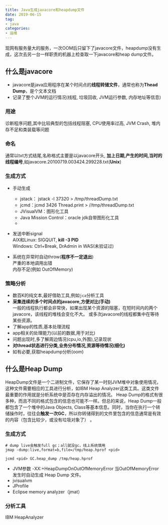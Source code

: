 ```yaml
---
title: Java生成javacore和heapdump文件
date: 2019-06-15
tag: 
- java
categories:
- 运维
---
```

现网有服务量大的服务，一次OOM后只留下了javacore文件，heapdump没有生成，这次去另一台一样职责的机器上检查取一下javacore和heap dump文件。
<!--more-->
## 什么是javacore

- javacore是java应用程序在某个时间点的**线程转储文件**，通常也称为**Thead Dump**，是个文本文档
- 记录了整个JVM的运行情况(线程, 垃圾回收, JVM运行参数, 内存地址等信息)
### 用途
诊断程序问题,其中比较典型的包括线程阻塞, CPU使用率过高, JVM Crash, 堆内存不足和类装载等问题

### 命名
通常以txt方式结尾,名称格式主要是以javacore开头, **加上日期,产生的时间,当时的线程编号**,如javacore.20100719.003424.299228.txt(**Unix**)

### 生成方式

- 手动生成
	- jstack： jstack -l 37320 > /tmp/threadDump.txt
	- jcmd：jcmd 3426 Thread.print > //tmp/threadDump.txt
	- JVisualVM：图形化工具
	- Java Mission Control：oracle jdk自带图形化工具
	- 

-   发送中断signal  
    AIX和Linux: SIGQUIT,  **kill -3 PID**  
    Windows: Ctrl+Break, DrAdmin in WAS(未验证过)
    
- 系统在异常时自动throw(**程序不一定退出**)  
    严重的本地调用出错  
    内存不足(例如 OutOfMemory)
### 策略分析

-   数百K的纯文本,最好借助工具,例如`jca`分析工具
-   **采集连续的多个时间点的javacore,方便对比(手动)**  
    一般的线程执行都会非常快，如果出现某个资源的阻塞，在短时间内的两个javacore，该线程的堆栈会变化不大。 或多次javacore的线程都集中在等待某些资源。
-   了解app的性质,基本处理流程
-   app相关的处理能力(以前的数据,用于对比)
-   问题出现时,多了解周边情况(cpu,io,外围),记录现状
-   **对thread状态进行分类,业务分布情况,资源等待情况(细化)**
-   如有必要,获取heapdump分析(oom)

## 什么是Heap Dump
HeapDump文件是一个二进制文件，它保存了某一时刻JVM堆中对象使用情况，这种文件需要相应的工具进行分析，如IBM Heap Analyzer这类工具。这类文件最重要的作用就是分析系统中是否存在内存溢出的情况。
Heap Dump的格式有很多种，而且不同的格式包含的信息也可能不一样。但总的来说，Heap Dump一般都包含了一个堆中的Java Objects, Class等基本信息。同时，当你在执行一个转储操作时，往往会**触发一次GC**，所以你转储得到的文件里包含的信息通常是有效的内容（包含比较少，或没有垃圾对象了） 。

  ### 生成方式
```
# dump live会触发full gc；all就没gc，线上系统慎用
jmap -dump:live,format=b,file=/tmp/heap.hprof <pid>
```
```
jcmd <pid> GC.heap_dump /tmp/heap.hprof
```
- JVM参数 -XX:+HeapDumpOnOutOfMemoryError  当OutOfMemoryError发生时自动生成 Heap Dump 文件。
- jvisualvm
- JProfile
- Eclipse memory analyzer（jmat）
  
  
### 分析工具
IBM HeapAnalyzer
<!--stackedit_data:
eyJoaXN0b3J5IjpbMTM4MjU0MDgxNiw2NjI1MTU3OSwtNTA2ND
I1MTMzLC0zOTIwOTQ3MDcsLTE4MzA3MjI1MDcsOTY2ODc4MTM0
LDEyNDU0ODE2MzMsMzkwMzcxMTYzXX0=
-->